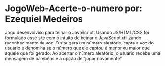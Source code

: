 # JogoWeb-Acerte-o-numero   por: Ezequiel Medeiros
  Jogo desenvolvido para teinar o JavaScript. 
  Usando JS/HTML/CSS foi formulado esse site com o intuito de treinar o JavaScript utilizando reconhecimento de voz.
  O site gera um número aleatório, capta a voz do usuário e denomina se o número que ele captou é menor ou maior que aquele que foi gerado. Ao acertar o número aleatório, o usuário recebe uma mensagem de parebéns e a opção de "jogar novamente". 
 
